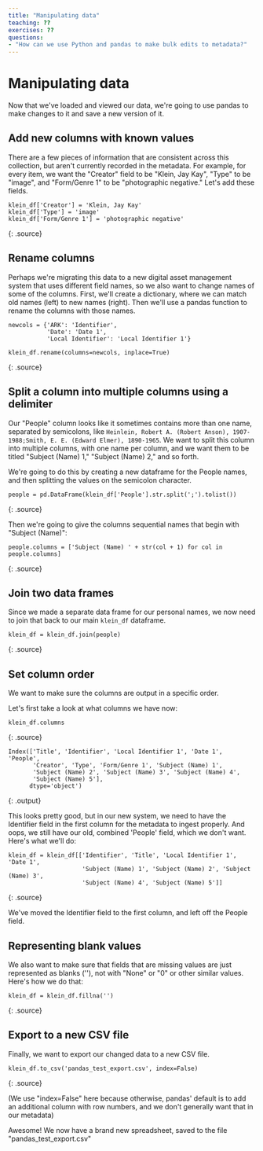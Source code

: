 ```yaml
---
title: "Manipulating data"
teaching: ??
exercises: ??
questions:
- "How can we use Python and pandas to make bulk edits to metadata?"
---
```


# Manipulating data

Now that we've loaded and viewed our data, we're going to use pandas to make changes to it and save a new version of it.

## Add new columns with known values
There are a few pieces of information that are consistent across this collection, but aren't currently recorded in the metadata. For example, for every item, we want the "Creator" field to be "Klein, Jay Kay", "Type" to be "image", and "Form/Genre 1" to be "photographic negative." Let's add these fields.

~~~
klein_df['Creator'] = 'Klein, Jay Kay'
klein_df['Type'] = 'image'
klein_df['Form/Genre 1'] = 'photographic negative'
~~~
{: .source}

## Rename columns
Perhaps we're migrating this data to a new digital asset management system that uses different field names, so we also want to change names of some of the columns. First, we'll create a dictionary, where we can match old names (left) to new names (right). Then we'll use a pandas function to rename the columns with those names.

~~~
newcols = {'ARK': 'Identifier', 
    	   'Date': 'Date 1',
    	   'Local Identifier': 'Local Identifier 1'}

klein_df.rename(columns=newcols, inplace=True)
~~~
{: .source}

## Split a column into multiple columns using a delimiter
Our "People" column looks like it sometimes contains more than one name, separated by semicolons, like `Heinlein, Robert A. (Robert Anson), 1907-1988;Smith, E. E. (Edward Elmer), 1890-1965`. We want to split this column into multiple columns, with one name per column, and we want them to be titled "Subject (Name) 1," "Subject (Name) 2," and so forth.

We're going to do this by creating a new dataframe for the People names, and then splitting the values on the semicolon character. 
~~~
people = pd.DataFrame(klein_df['People'].str.split(';').tolist())
~~~
{: .source}

Then we're going to give the columns sequential names that begin with "Subject (Name)":
~~~
people.columns = ['Subject (Name) ' + str(col + 1) for col in people.columns]
~~~
{: .source}

## Join two data frames
Since we made a separate data frame for our personal names, we now need to join that back to our main `klein_df` dataframe.

~~~
klein_df = klein_df.join(people)
~~~
{: .source}


## Set column order
We want to make sure the columns are output in a specific order.

Let's first take a look at what columns we have now:

~~~
klein_df.columns
~~~
{: .source}

~~~
Index(['Title', 'Identifier', 'Local Identifier 1', 'Date 1', 'People',
       'Creator', 'Type', 'Form/Genre 1', 'Subject (Name) 1',
       'Subject (Name) 2', 'Subject (Name) 3', 'Subject (Name) 4',
       'Subject (Name) 5'],
      dtype='object')
~~~
{: .output}

This looks pretty good, but in our new system, we need to have the Identifier field in the first column for the metadata to ingest properly. And oops, we still have our old, combined 'People' field, which we don't want. Here's what we'll do:

~~~
klein_df = klein_df[['Identifier', 'Title', 'Local Identifier 1', 'Date 1',
       				 'Subject (Name) 1', 'Subject (Name) 2', 'Subject (Name) 3',
       				 'Subject (Name) 4', 'Subject (Name) 5']]
~~~
{: .source}

We've moved the Identifier field to the first column, and left off the People field.

## Representing blank values
We also want to make sure that fields that are missing values are just represented as blanks (''), not with "None" or "0" or other similar values. Here's how we do that:

~~~
klein_df = klein_df.fillna('')
~~~
{: .source}

## Export to a new CSV file
Finally, we want to export our changed data to a new CSV file.

~~~
klein_df.to_csv('pandas_test_export.csv', index=False)
~~~
{: .source}

(We use "index=False" here because otherwise, pandas' default is to add an additional column with row numbers, and we don't generally want that in our metadata)

Awesome! We now have a brand new spreadsheet, saved to the file "pandas_test_export.csv"
